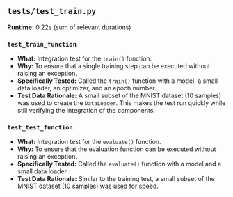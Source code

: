 ## `tests/test_train.py`

**Runtime:** 0.22s (sum of relevant durations)

### `test_train_function`
- **What:** Integration test for the `train()` function.
- **Why:** To ensure that a single training step can be executed without raising an exception.
- **Specifically Tested:** Called the `train()` function with a model, a small data loader, an optimizer, and an epoch number.
- **Test Data Rationale:** A small subset of the MNIST dataset (10 samples) was used to create the `DataLoader`. This makes the test run quickly while still verifying the integration of the components.

### `test_test_function`
- **What:** Integration test for the `evaluate()` function.
- **Why:** To ensure that the evaluation function can be executed without raising an exception.
- **Specifically Tested:** Called the `evaluate()` function with a model and a small data loader.
- **Test Data Rationale:** Similar to the training test, a small subset of the MNIST dataset (10 samples) was used for speed.